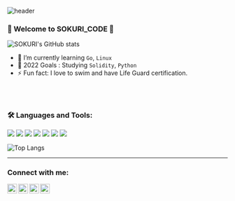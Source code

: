 ![header](https://capsule-render.vercel.app/api?type=waving&color=auto&height=300&section=header&text=SOKURI_CODE&fontSize=90)


### 🌈 Welcome to SOKURI_CODE 👋 

![SOKURI's GitHub stats](https://github-readme-stats.vercel.app/api?username=imysh578&&show_icons=true&theme=nightowl )

- 🌱 I’m currently learning `Go`, `Linux`
- 🥅 2022 Goals : Studying `Solidity`, `Python` 
- ⚡ Fun fact: I love to swim and have Life Guard certification.

<br />
<br />


### 🛠 Languages and Tools:

<img src="https://img.shields.io/badge/CSS3-1572B6?style=flat-square&logo=CSS3&logoColor=white"/> </t>
<img src="https://img.shields.io/badge/HTML5-E34F26?style=flat-square&logo=HTML5&logoColor=white"/> 
<img src="https://img.shields.io/badge/JavaScript-F7DF1E?style=flat-square&logo=JavaScript&logoColor=white"/>
<img src="https://img.shields.io/badge/Node.js-339933?style=flat-square&logo=Node.js&logoColor=white"/>
<img src="https://img.shields.io/badge/Linux-FCC624?style=flat-square&logo=Linux&logoColor=white"/>
<img src="https://img.shields.io/badge/Go-00ADD8?style=flat-square&logo=Go&logoColor=white"/>
<img src="https://img.shields.io/badge/Python-3776AB?style=flat-square&logo=Python&logoColor=white"/>


![Top Langs](https://github-readme-stats.vercel.app/api/top-langs/?username=imysh578&layout=compact)

---
### Connect with me:

<!-- [<img align="left" alt="SOKURI_CODE" width="22px" src="https://raw.githubusercontent.com/iconic/open-iconic/master/svg/globe.svg" />][website] -->
[<img align="left" alt="SOKURI_CODE | YouTube" width="22px" src="https://cdn.jsdelivr.net/npm/simple-icons@v3/icons/youtube.svg" />][youtube]
[<img align="left" alt="SOKURI_CODE | Twitter" width="22px" src="https://cdn.jsdelivr.net/npm/simple-icons@v3/icons/twitter.svg" />][twitter]
[<img align="left" alt="SOKURI_CODE | LinkedIn" width="22px" src="https://cdn.jsdelivr.net/npm/simple-icons@v3/icons/linkedin.svg" />][linkedin]
[<img align="left" alt="SOKURI_CODE | Instagram" width="22px" src="https://cdn.jsdelivr.net/npm/simple-icons@v3/icons/instagram.svg" />][instagram]

[website]: https://velog.io/@imysh578
[course]: http://vsCodeHero.com
[twitter]: https://twitter.com/
[youtube]: https://youtube.com/
[instagram]: https://instagram.com/_sokuri
[linkedin]: https://linkedin.com/in/

<br />
<br />
